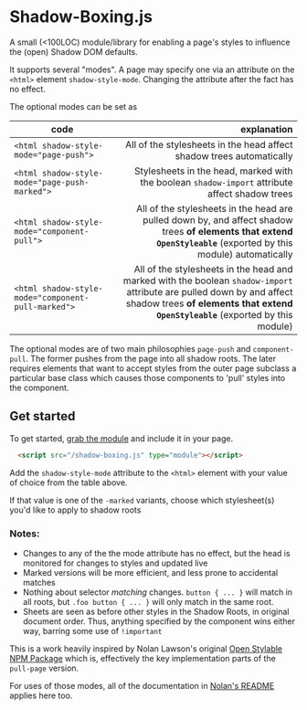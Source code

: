 # Shadow-Boxing.js
A small (<100LOC) module/library for enabling a page's styles to
influence the (open) Shadow DOM defaults. 

It supports several "modes". A page may specify one via an attribute on the `<html>` element
`shadow-style-mode`.  Changing the attribute after the fact has no effect.  

The optional modes can be set as

| code       | explanation |
|-----------------------------------------------|---------------:|
| `<html shadow-style-mode="page-push">`        | All of the stylesheets in the head affect shadow trees automatically |
| `<html shadow-style-mode="page-push-marked">` | Stylesheets in the head,  marked with the boolean `shadow-import` attribute affect shadow trees |
| `<html shadow-style-mode="component-pull">`        |  All of the stylesheets in the head are pulled down by, and affect shadow trees **of elements that extend `OpenStyleable`** (exported by this module) automatically |
| `<html shadow-style-mode="component-pull-marked">` |  All of the stylesheets in the head and marked with the boolean `shadow-import` attribute are pulled down by and affect shadow trees **of elements that extend `OpenStyleable`** (exported by this module) |


The optional modes are of two main philosophies `page-push` and `component-pull`. The former pushes from the page into all shadow roots. 
The later requires elements that want to accept styles from the outer page subclass a particular base class which causes those components to 'pull' styles into the component.


## Get started

To get started, [grab the module](/shadow-boxing.js) 
and include it in your page.

```html
  <script src="/shadow-boxing.js" type="module"></script>
```

Add the `shadow-style-mode` attribute to the `<html>` element with your value of choice from the table above.

If that value is one of the `-marked` variants, choose which stylesheet(s) you'd like to apply to shadow roots

### Notes:

* Changes to any of the the mode attribute has no effect, but the head is monitored for changes to styles and updated live
* Marked versions will be more efficient, and less prone to accidental matches
* Nothing about selector _matching_ changes. `button { ... }` will match in all roots, but `.foo button { ... }` will only match in the same root.
* Sheets are seen as before other styles in the Shadow Roots, in original document order.  Thus, anything specified by the component wins either way, barring some use of `!important`


This is a work heavily inspired by Nolan Lawson's original [Open Stylable NPM Package](https://www.npmjs.com/package/open-stylable) which is, effectively the key implementation parts of the `pull-page` version. 

For uses of those modes, all of the documentation in [Nolan's README](https://github.com/nolanlawson/open-stylable/blob/master/README.md) applies here too.
